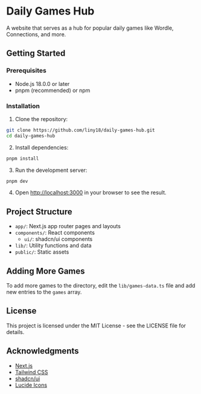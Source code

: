 # Daily Games Hub

A website that serves as a hub for popular daily games like Wordle, Connections, and more.

## Getting Started

### Prerequisites

- Node.js 18.0.0 or later
- pnpm (recommended) or npm

### Installation

1. Clone the repository:

```bash
git clone https://github.com/liny18/daily-games-hub.git
cd daily-games-hub
```

2. Install dependencies:

```bash
pnpm install
```

3. Run the development server:

```bash
pnpm dev
```

4. Open [http://localhost:3000](http://localhost:3000) in your browser to see the result.

## Project Structure

- `app/`: Next.js app router pages and layouts
- `components/`: React components
  - `ui/`: shadcn/ui components
- `lib/`: Utility functions and data
- `public/`: Static assets

## Adding More Games

To add more games to the directory, edit the `lib/games-data.ts` file and add new entries to the `games` array.

## License

This project is licensed under the MIT License - see the LICENSE file for details.

## Acknowledgments

- [Next.js](https://nextjs.org/)
- [Tailwind CSS](https://tailwindcss.com/)
- [shadcn/ui](https://ui.shadcn.com/)
- [Lucide Icons](https://lucide.dev/)
